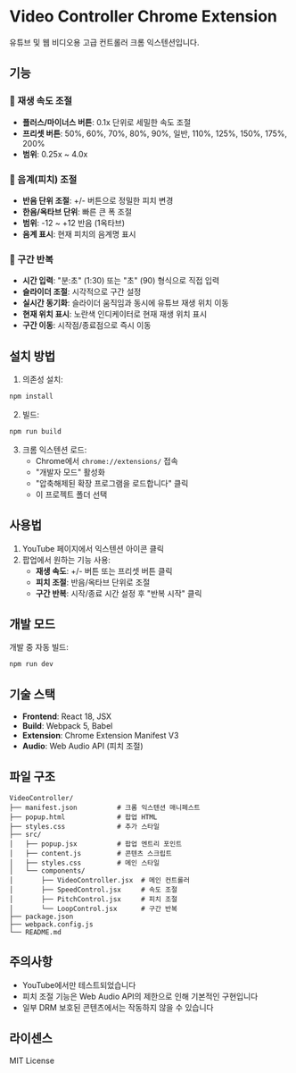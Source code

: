 # Video Controller Chrome Extension

유튜브 및 웹 비디오용 고급 컨트롤러 크롬 익스텐션입니다.

## 기능

### 🚀 재생 속도 조절
- **플러스/마이너스 버튼**: 0.1x 단위로 세밀한 속도 조절
- **프리셋 버튼**: 50%, 60%, 70%, 80%, 90%, 일반, 110%, 125%, 150%, 175%, 200%
- **범위**: 0.25x ~ 4.0x

### 🎵 음계(피치) 조절
- **반음 단위 조절**: +/- 버튼으로 정밀한 피치 변경
- **한음/옥타브 단위**: 빠른 큰 폭 조절
- **범위**: -12 ~ +12 반음 (1옥타브)
- **음계 표시**: 현재 피치의 음계명 표시

### 🔄 구간 반복
- **시간 입력**: "분:초" (1:30) 또는 "초" (90) 형식으로 직접 입력
- **슬라이더 조절**: 시각적으로 구간 설정
- **실시간 동기화**: 슬라이더 움직임과 동시에 유튜브 재생 위치 이동
- **현재 위치 표시**: 노란색 인디케이터로 현재 재생 위치 표시
- **구간 이동**: 시작점/종료점으로 즉시 이동

## 설치 방법

1. 의존성 설치:
```bash
npm install
```

2. 빌드:
```bash
npm run build
```

3. 크롬 익스텐션 로드:
   - Chrome에서 `chrome://extensions/` 접속
   - "개발자 모드" 활성화
   - "압축해제된 확장 프로그램을 로드합니다" 클릭
   - 이 프로젝트 폴더 선택

## 사용법

1. YouTube 페이지에서 익스텐션 아이콘 클릭
2. 팝업에서 원하는 기능 사용:
   - **재생 속도**: +/- 버튼 또는 프리셋 버튼 클릭
   - **피치 조절**: 반음/옥타브 단위로 조절
   - **구간 반복**: 시작/종료 시간 설정 후 "반복 시작" 클릭

## 개발 모드

개발 중 자동 빌드:
```bash
npm run dev
```

## 기술 스택

- **Frontend**: React 18, JSX
- **Build**: Webpack 5, Babel
- **Extension**: Chrome Extension Manifest V3
- **Audio**: Web Audio API (피치 조절)

## 파일 구조

```
VideoController/
├── manifest.json          # 크롬 익스텐션 매니페스트
├── popup.html             # 팝업 HTML
├── styles.css             # 추가 스타일
├── src/
│   ├── popup.jsx          # 팝업 엔트리 포인트
│   ├── content.js         # 콘텐츠 스크립트
│   ├── styles.css         # 메인 스타일
│   └── components/
│       ├── VideoController.jsx  # 메인 컨트롤러
│       ├── SpeedControl.jsx     # 속도 조절
│       ├── PitchControl.jsx     # 피치 조절
│       └── LoopControl.jsx      # 구간 반복
├── package.json
├── webpack.config.js
└── README.md
```

## 주의사항

- YouTube에서만 테스트되었습니다
- 피치 조절 기능은 Web Audio API의 제한으로 인해 기본적인 구현입니다
- 일부 DRM 보호된 콘텐츠에서는 작동하지 않을 수 있습니다

## 라이센스

MIT License
